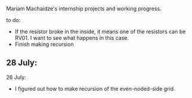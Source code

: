 Mariam Machaidze's internship projects and working progress.

to do:
 - If the resistor broke in the inside, it means one of the resistors can be RV01. I want to see what happens in this case.
 - Finish making recursion

28 July:
 - 

26 July:
 - I figured out how to make recursion of the even-noded-side grid.

